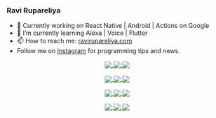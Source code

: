 ### Ravi Rupareliya

- 🔭 Currently working on React Native | Android | Actions on Google
- 🌱 I’m currently learning Alexa | Voice | Flutter
- 📫 How to reach me: [ravirupareliya.com](https://ravirupareliya.com)
- Follow me on [Instagram](https://www.instagram.com/ravi.rupareliya/) for programming tips and news.

<a href="https://www.instagram.com/ravi.rupareliya/" target="_blank">
<!-- insta-feed:START-->
<p align="center">
<img align="center" src=https://scontent-iad3-2.cdninstagram.com/v/t51.2885-15/327550959_1292206241325951_2492268949373342933_n.webp?stp=dst-jpg_e35_s150x150&_nc_ht=scontent-iad3-2.cdninstagram.com&_nc_cat=103&_nc_ohc=-N9-32e7ny4AX_lo2j9&edm=AKEQFekBAAAA&ccb=7-5&oh=00_AfC3HUF09Wv2YuBjCbntfPYNUmAw3h8zK0ORjk5VylX9gw&oe=64284736&_nc_sid=035b3a />
<img align="center" src=https://scontent-iad3-1.cdninstagram.com/v/t51.2885-15/326256887_1216267405629782_5084984015649362726_n.webp?stp=dst-jpg_e35_s150x150&_nc_ht=scontent-iad3-1.cdninstagram.com&_nc_cat=102&_nc_ohc=KsoL531Kh_8AX9fAYI7&edm=AKEQFekBAAAA&ccb=7-5&oh=00_AfD9ZtT7Qm3K0o1r4cB1nEcT_odUg4oUUH7_luDqJbpZaw&oe=642948EF&_nc_sid=035b3a />
<img align="center" src=https://scontent-iad3-1.cdninstagram.com/v/t51.2885-15/324847574_671752137982456_540356321904405085_n.webp?stp=dst-jpg_e35_s150x150&_nc_ht=scontent-iad3-1.cdninstagram.com&_nc_cat=104&_nc_ohc=1mYQnQd70QoAX9pFHuI&edm=AKEQFekBAAAA&ccb=7-5&oh=00_AfAQa1u0Ble3POTWAR4L2d0AtLBhtnxB12P_3kF4byBkeA&oe=6428D09E&_nc_sid=035b3a />
</p>
<p align="center">
<img align="center" src=https://scontent-iad3-1.cdninstagram.com/v/t51.2885-15/323103557_1578566989253281_6253889369928417640_n.webp?stp=dst-jpg_e35_s150x150&_nc_ht=scontent-iad3-1.cdninstagram.com&_nc_cat=101&_nc_ohc=V0lDw5rK_MMAX9SreJb&edm=AKEQFekBAAAA&ccb=7-5&oh=00_AfCUnCheflvgG0CMYC3Lk28ZeJnV1jUhuwSBy5PuCsu02g&oe=64289D35&_nc_sid=035b3a />
<img align="center" src=https://scontent-iad3-1.cdninstagram.com/v/t51.2885-15/241172230_146598524308348_2627229086716801357_n.jpg?stp=dst-jpg_e35_s150x150&_nc_ht=scontent-iad3-1.cdninstagram.com&_nc_cat=104&_nc_ohc=KAVZaae0eAkAX-ZpODz&edm=AKEQFekBAAAA&ccb=7-5&oh=00_AfAF3o3JFE_00Zzg0famVdQ_oKiHpxzw5DR6NmFKEcIkmA&oe=6428C681&_nc_sid=035b3a />
<img align="center" src=https://scontent-iad3-1.cdninstagram.com/v/t51.2885-15/122425343_1572645589603046_1626634953961554534_n.jpg?stp=dst-jpg_e35_s150x150&_nc_ht=scontent-iad3-1.cdninstagram.com&_nc_cat=102&_nc_ohc=5hsxqbg2koAAX8ezGki&edm=AKEQFekBAAAA&ccb=7-5&oh=00_AfBlhlAALdLqr8Gqak1u6HjAy6TRubExRJBPNb6OFC38_g&oe=6428840B&_nc_sid=035b3a />
</p>
<p align="center">
<img align="center" src=https://scontent-iad3-1.cdninstagram.com/v/t51.2885-15/119471335_3325605627530848_5783608158621298966_n.jpg?stp=dst-jpg_e35_s150x150&_nc_ht=scontent-iad3-1.cdninstagram.com&_nc_cat=104&_nc_ohc=bb0c566-dR4AX-OVjn9&edm=AKEQFekBAAAA&ccb=7-5&oh=00_AfCCcPwd2lkTPHUU9BwAKgAwLF827jXqUuFmJ4HcnH3goQ&oe=6428310B&_nc_sid=035b3a />
<img align="center" src=https://scontent-iad3-2.cdninstagram.com/v/t51.2885-15/118735524_155532192843864_2438830621806811548_n.jpg?stp=dst-jpg_e35_s150x150&_nc_ht=scontent-iad3-2.cdninstagram.com&_nc_cat=100&_nc_ohc=vi3VyFygpPsAX9TqWZ1&edm=AKEQFekBAAAA&ccb=7-5&oh=00_AfDqN69pwWw8Yz7UxjbaCgxylEkRqQnGZjy4TprcB20enA&oe=642A1562&_nc_sid=035b3a />
<img align="center" src=https://scontent-iad3-1.cdninstagram.com/v/t51.2885-15/118358282_793232521422249_4194198869826492121_n.jpg?stp=dst-jpg_e35_s150x150&_nc_ht=scontent-iad3-1.cdninstagram.com&_nc_cat=109&_nc_ohc=5GFHVXSeTRAAX_7RGPd&edm=AKEQFekBAAAA&ccb=7-5&oh=00_AfCuhRYA0XhebNJmA9z51QEC8VR4dJ-dPv2YzDCNR-yMUw&oe=64297038&_nc_sid=035b3a />
</p>
<p align="center">
<img align="center" src=https://scontent-iad3-1.cdninstagram.com/v/t51.2885-15/118083536_653646245259286_4437462516989252087_n.jpg?stp=dst-jpg_e35_s150x150&_nc_ht=scontent-iad3-1.cdninstagram.com&_nc_cat=110&_nc_ohc=inbOJ-WRm4oAX8oSvAW&edm=AKEQFekBAAAA&ccb=7-5&oh=00_AfB5O7qmGAn8mOw-TMX3CufiGPLntPIUW5Jx7-N_UMSQ5A&oe=6429A598&_nc_sid=035b3a />
<img align="center" src=https://scontent-iad3-1.cdninstagram.com/v/t51.2885-15/118175330_604822603490734_6882222491011634628_n.jpg?stp=dst-jpg_e35_s150x150&_nc_ht=scontent-iad3-1.cdninstagram.com&_nc_cat=110&_nc_ohc=fPIBZm3j0fkAX_wyYw5&edm=AKEQFekBAAAA&ccb=7-5&oh=00_AfBfyQB-mM7IcDvcRXKzkmPx0u9Nm_m-FJ-Fz8YDhdhlmA&oe=6429867B&_nc_sid=035b3a />
<img align="center" src=https://scontent-iad3-1.cdninstagram.com/v/t51.2885-15/117801930_118850686597100_8281062695853943386_n.jpg?stp=dst-jpg_e35_s150x150&_nc_ht=scontent-iad3-1.cdninstagram.com&_nc_cat=108&_nc_ohc=CyWybU4WhkwAX9ddftJ&edm=AKEQFekBAAAA&ccb=7-5&oh=00_AfBiFA15TkftdqVpUJy-ytAvloAyQLOPgp7tvrovrUAosA&oe=6429A1B4&_nc_sid=035b3a />
</p>

<!-- insta-feed:END-->
</a>
